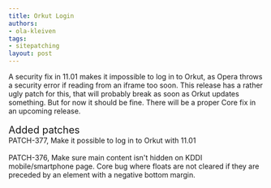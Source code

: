 ```yaml
---
title: Orkut Login
authors:
- ola-kleiven
tags:
- sitepatching
layout: post
---
```

A security fix in 11.01 makes it impossible to log in to Orkut, as Opera throws a security error if reading from an iframe too soon. This release has a rather ugly patch for this, that will probably break as soon as Orkut updates something. But for now it should be fine. There will be a proper Core fix in an upcoming release.<br/><br/><span style="font-size: 140%">Added patches</span><br/>PATCH-377, Make it possible to log in to Orkut with 11.01<br/><br/>PATCH-376, Make sure main content isn&#39;t hidden on KDDI mobile/smartphone page. Core bug where floats are not cleared if they are preceded by an element with a negative bottom margin.
